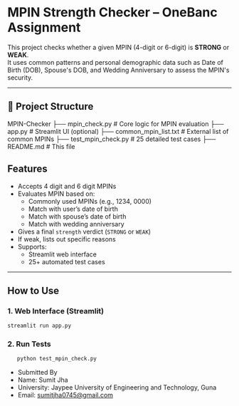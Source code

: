 # MPIN Strength Checker – OneBanc Assignment

This project checks whether a given MPIN (4-digit or 6-digit) is **STRONG** or **WEAK**.  
It uses common patterns and personal demographic data such as Date of Birth (DOB), Spouse's DOB, and Wedding Anniversary to assess the MPIN's security.

---

## 📁 Project Structure

MPIN-Checker
├── mpin_check.py # Core logic for MPIN evaluation
├── app.py # Streamlit UI (optional)
├── common_mpin_list.txt # External list of common MPINs
├── test_mpin_check.py # 25 detailed test cases
├── README.md # This file

## Features

- Accepts 4 digit and 6 digit MPINs
- Evaluates MPIN based on:
  - Commonly used MPINs (e.g., 1234, 0000)
  - Match with user’s date of birth
  - Match with spouse’s date of birth
  - Match with wedding anniversary
- Gives a final `strength` verdict (`STRONG` or `WEAK`)
- If weak, lists out specific reasons
- Supports:
  - Streamlit web interface
  - 25+ automated test cases

---

## How to Use

### 1. Web Interface (Streamlit)

```bash
streamlit run app.py
```

### 2. Run Tests

```bash
   python test_mpin_check.py
```

- Submitted By
- Name: Sumit Jha
- University: Jaypee University of Engineering and Technology, Guna
- Email: sumitjha0745@gmail.com
